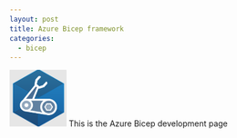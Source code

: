 ```yaml
---
layout: post
title: Azure Bicep framework
categories:
  - bicep
---
```


<img src="../images/bicep.png" width="100" height="100" />
This is the Azure Bicep development page
